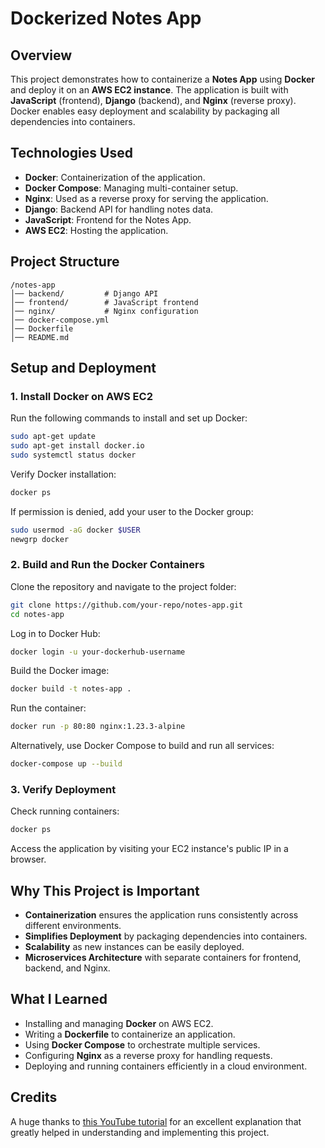 # **Dockerized Notes App**

## **Overview**
This project demonstrates how to containerize a **Notes App** using **Docker** and deploy it on an **AWS EC2 instance**. The application is built with **JavaScript** (frontend), **Django** (backend), and **Nginx** (reverse proxy). Docker enables easy deployment and scalability by packaging all dependencies into containers.

## **Technologies Used**
- **Docker**: Containerization of the application.
- **Docker Compose**: Managing multi-container setup.
- **Nginx**: Used as a reverse proxy for serving the application.
- **Django**: Backend API for handling notes data.
- **JavaScript**: Frontend for the Notes App.
- **AWS EC2**: Hosting the application.

## **Project Structure**
```
/notes-app
│── backend/         # Django API
│── frontend/        # JavaScript frontend
│── nginx/           # Nginx configuration
│── docker-compose.yml
│── Dockerfile
│── README.md
```

## **Setup and Deployment**

### **1. Install Docker on AWS EC2**
Run the following commands to install and set up Docker:
```sh
sudo apt-get update
sudo apt-get install docker.io
sudo systemctl status docker
```
Verify Docker installation:
```sh
docker ps
```
If permission is denied, add your user to the Docker group:
```sh
sudo usermod -aG docker $USER
newgrp docker
```

### **2. Build and Run the Docker Containers**
Clone the repository and navigate to the project folder:
```sh
git clone https://github.com/your-repo/notes-app.git
cd notes-app
```
Log in to Docker Hub:
```sh
docker login -u your-dockerhub-username
```
Build the Docker image:
```sh
docker build -t notes-app .
```
Run the container:
```sh
docker run -p 80:80 nginx:1.23.3-alpine
```
Alternatively, use Docker Compose to build and run all services:
```sh
docker-compose up --build
```

### **3. Verify Deployment**
Check running containers:
```sh
docker ps
```
Access the application by visiting your EC2 instance's public IP in a browser.

## **Why This Project is Important**
- **Containerization** ensures the application runs consistently across different environments.
- **Simplifies Deployment** by packaging dependencies into containers.
- **Scalability** as new instances can be easily deployed.
- **Microservices Architecture** with separate containers for frontend, backend, and Nginx.

## **What I Learned**
- Installing and managing **Docker** on AWS EC2.
- Writing a **Dockerfile** to containerize an application.
- Using **Docker Compose** to orchestrate multiple services.
- Configuring **Nginx** as a reverse proxy for handling requests.
- Deploying and running containers efficiently in a cloud environment.

## **Credits**
A huge thanks to [this YouTube tutorial](https://www.youtube.com/watch?v=9bSbNNH4Nqw&t=13849s) for an excellent explanation that greatly helped in understanding and implementing this project.

